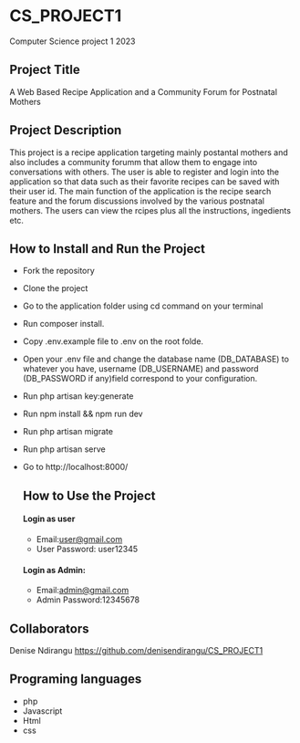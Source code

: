 # CS_PROJECT1
Computer Science project 1 2023

## Project Title
A Web Based Recipe Application and a Community Forum for Postnatal Mothers

## Project Description
 This project is a recipe  application targeting mainly postantal mothers and also includes a community forumm that allow them to engage into conversations with others. The user is able to register and login into the application so that data such as their favorite recipes can be saved with their user id. The main function of the application is the recipe search feature and the forum discussions involved by the various postnatal mothers. The users can view the rcipes plus all the instructions, ingedients etc.

 ## How to Install and Run the Project
 - Fork the repository
 - Clone the project
 - Go to the application folder using cd command on your terminal
 - Run composer install.
 - Copy .env.example file to .env on the root folde.
 - Open your .env file and change the database name (DB_DATABASE) to whatever you have, username (DB_USERNAME) and password (DB_PASSWORD 
 if any)field correspond to your configuration. 
- Run php artisan key:generate
- Run npm install && npm run dev
- Run php artisan migrate
- Run php artisan serve
- Go to http://localhost:8000/
  
  ## How to Use the Project
  #### Login as user
  - Email:user@gmail.com
  - User Password: user12345
  #### Login as Admin:
  - Email:admin@gmail.com
  - Admin Password:12345678

## Collaborators
Denise Ndirangu https://github.com/denisendirangu/CS_PROJECT1

## Programing languages
- php
- Javascript
- Html
- css


